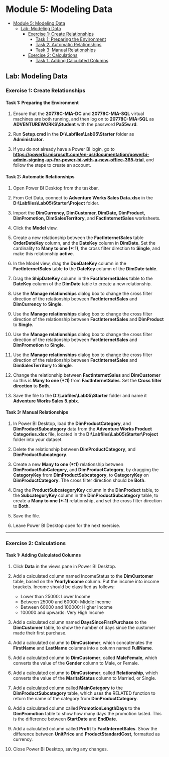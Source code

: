 # Module 5: Modeling Data

- [Module 5: Modeling Data](#module-5-modeling-data)
  - [Lab: Modeling Data](#lab-modeling-data)
    - [Exercise 1: Create Relationships](#exercise-1-create-relationships)
      - [Task 1: Preparing the Environment](#task-1-preparing-the-environment)
      - [Task 2: Automatic Relationships](#task-2-automatic-relationships)
      - [Task 3: Manual Relationships](#task-3-manual-relationships)
    - [Exercise 2: Calculations](#exercise-2-calculations)
      - [Task 1: Adding Calculated Columns](#task-1-adding-calculated-columns)


## Lab: Modeling Data

### Exercise 1: Create Relationships

#### Task 1: Preparing the Environment

1. Ensure that the **20778C-MIA-DC** and **20778C-MIA-SQL** virtual machines are both running, and then log on to **20778C-MIA-SQL** as **ADVENTUREWORKS\\Student** with the password **Pa55w.rd**.

2. Run **Setup.cmd** in the **D:\\Labfiles\\Lab05\\Starter** folder as **Administrator**.

3. If you do not already have a Power BI login, go to **https://powerbi.microsoft.com/en-us/documentation/powerbi-admin-signing-up-for-power-bi-with-a-new-office-365-trial**, and follow the steps to create an account.

#### Task 2: Automatic Relationships

1. Open Power BI Desktop from the taskbar.

2. From Get Data, connect to **Adventure Works Sales Data.xlsx** in the **D:\\Labfiles\\Lab05\\Starter\\Project** folder.

3. Import the **DimCurrency, DimCustomer, DimDate, DimProduct, DimPromotion, DimSalesTerritory**, and **FactInternetSales** worksheets.

4. Click the **Model** view.

5. Create a new relationship between the **FactInternetSales** table **OrderDateKey** column, and the **DateKey** column in **DimDate**. Set the cardinality to **Many to one (\*:1)**, the cross filter direction to **Single**, and make this relationship **active**.

6. In the Model view, drag the **DueDateKey** column in the **FactInternetSales** table **to** the **DateKey** column of the **DimDate table**.

7. Drag the **ShipDateKey** column in the **FactInternetSales** table to the **DateKey** column of the **DimDate** table to create a new relationship.

8. Use the **Manage relationships** dialog box to change the cross filter direction of the relationship between **FactInternetSales** and **DimCurrency** to **Single**.

9. Use the **Manage relationships** dialog box to change the cross filter direction of the relationship between **FactInternetSales** and **DimProduct** to **Single**.

10. Use the **Manage relationships** dialog box to change the cross filter direction of the relationship between **FactInternetSales** and **DimPromotion** to **Single**.

11. Use the **Manage relationships** dialog box to change the cross filter direction of the relationship between **FactInternetSales** and **DimSalesTerritory** to **Single**.

12. Change the relationship between **FactInternetSales** and **DimCustomer** so this is **Many to one (\*:1)** from **FactInternetSales**. Set the **Cross filter direction** to **Both**.

13. Save the file to the **D:\\Labfiles\\Lab05\\Starter** folder and name it **Adventure Works Sales 5.pbix**.

#### Task 3: Manual Relationships

1. In Power BI Desktop, load the **DimProductCategory**, and **DimProductSubcategory** data from the **Adventure Works Product Categories.xlsx** file, located in the **D:\\Labfiles\\Lab05\\Starter\\Project** folder into your dataset.

2. Delete the relationship between **DimProductCategory**, and **DimProductSubcategory**.

3. Create a new **Many to one (\*:1)** relationship between **DimProductSubCategory**, and **DimProductCategory**, by dragging the **CategoryKey** from **DimProductSubcategory**, to **CategoryKey** on **DimProductCategory**. The cross filter direction should be **Both**.

4. Drag the **ProductSubcategoryKey** column in the **DimProduct** table, to the **SubcategoryKey** column in the **DimProductSubcategory** table, to create a **Many to one (\*:1)** relationship, and set the cross filter direction to **Both**.

5. Save the file.

6. Leave Power BI Desktop open for the next exercise.

---

### Exercise 2: Calculations

#### Task 1: Adding Calculated Columns

1. Click **Data** in the views pane in Power BI Desktop.

2. Add a calculated column named IncomeStatus to the **DimCustomer** table, based on the **YearlyIncome** column. Put the income into income brackets. Income should be classified as follows:
   * Lower than 25000: Lower Income
   * Between 25000 and 60000: Middle Income
   * Between 60000 and 100000: Higher Income
   * 100000 and upwards: Very High Income

3. Add a calculated column named **DaysSinceFirstPurchase** to the **DimCustomer** table, to show the number of days since the customer made their first purchase.

4. Add a calculated column to **DimCustomer**, which concatenates the **FirstName** and **LastName** columns into a column named **FullName**.

5. Add a calculated column to **DimCustomer**, called **MaleFemale**, which converts the value of the **Gender** column to Male, or Female.

6. Add a calculated column to **DimCustomer**, called **Relationship**, which converts the value of the **MaritalStatus** column to Married, or Single.

7. Add a calculated column called **MainCategory** to the **DimProductSubcategory** table, which uses the RELATED function to return the name of the category from **DimProductCategory**.

8. Add a calculated column called **PromotionLengthDays** to the **DimPromotion** table to show how many days the promotion lasted. This is the difference between **StartDate** and **EndDate**.

9. Add a calculated column called **Profit** to **FactInternetSales**. Show the difference between **UnitPrice** and **ProductStandardCost**, formatted as currency.

10. Close Power BI Desktop, saving any changes.
